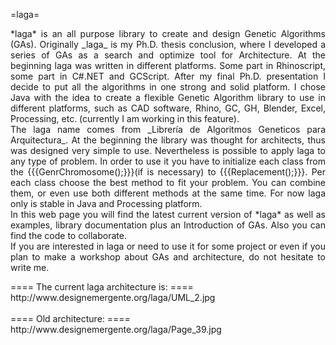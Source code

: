 =laga=
<p align="justify">
*laga* is an all purpose library to create and design Genetic Algorithms (GAs). Originally _laga_ is my Ph.D. thesis conclusion, where I developed a series of GAs as a search and optimize tool for Architecture. At the beginning laga was written in different platforms. Some part in Rhinoscript, some part in C#.NET and GCScript. After my final Ph.D. presentation I decide to put all the algorithms in one strong and solid platform. I chose Java with the idea to create a flexible Genetic Algorithm library to use in different platforms, such as CAD software, Rhino, GC, GH, Blender, Excel, Processing, etc. (currently I am working in this feature).
<br/>
The laga name comes from _Librería de Algoritmos Geneticos para Arquitectura_. At the beginning the library was thought for architects, thus was designed very simple to use. Nevertheless is possible to apply laga to any type of problem. In order to use it you have to initialize each class from the {{{GenrChromosome();}}}(if is necessary) to {{{Replacement();}}}. Per each class choose the best method to fit your problem. You can combine them, or even use both different methods at the same time. 
For now laga only is stable in Java and Processing platform.
<br/>
In this web page you will find the latest current version of *laga* as well as examples, library documentation plus an Introduction of GAs. Also you can find the code to collaborate.
<br/>
If you are interested in laga or need to use it for some project or even if you plan to make a workshop about GAs and architecture, do not hesitate to write me.
</p>
==== The current laga architecture is: ====
http://www.designemergente.org/laga/UML_2.jpg
<br/><br/>
==== Old architecture: ====
http://www.designemergente.org/laga/Page_39.jpg

